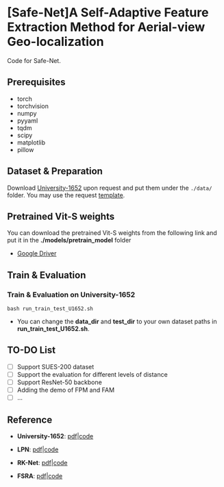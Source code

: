 # [Safe-Net]A Self-Adaptive Feature Extraction Method for Aerial-view Geo-localization

Code for Safe-Net.

## Prerequisites

- torch
- torchvision
- numpy 
- pyyaml
- tqdm
- scipy
- matplotlib
- pillow

## Dataset & Preparation
Download [University-1652](https://github.com/layumi/University1652-Baseline) upon request and put them under the `./data/` folder. You may use the request [template](https://github.com/layumi/University1652-Baseline/blob/master/Request.md).

## Pretrained Vit-S weights
You can download the pretrained Vit-S weights from the following link and put it in the **./models/pretrain_model** folder

- [Google Driver](https://drive.google.com/file/d/1go49tENxorYBoployciTclbhC-ERgYu8/view?usp=sharing)

## Train & Evaluation
### Train & Evaluation on **University-1652**
```
bash run_train_test_U1652.sh
```
* You can change the **data_dir** and **test_dir** to your own dataset paths in **run_train_test_U1652.sh**. 

## TO-DO List

- [ ] Support SUES-200 dataset
- [ ] Support the evaluation for different levels of distance
- [ ] Support ResNet-50 backbone
- [ ] Adding the demo of FPM and FAM
- [ ] ...

## Reference
- **University-1652**: [pdf](https://arxiv.org/abs/2002.12186)|[code](https://github.com/layumi/University1652-Baseline)

- **LPN**: [pdf](https://arxiv.org/abs/2008.11646)|[code](https://github.com/wtyhub/LPN)

- **RK-Net**: [pdf](https://ieeexplore.ieee.org/document/9779991)|[code](https://github.com/AggMan96/RK-Net)

- **FSRA**: [pdf](https://arxiv.org/abs/2201.09206)|[code](https://github.com/Dmmm1997/FSRA)
